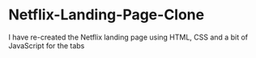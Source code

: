 # Netflix-Landing-Page-Clone

I have re-created the Netflix landing page using HTML, CSS and a bit of JavaScript for the tabs
